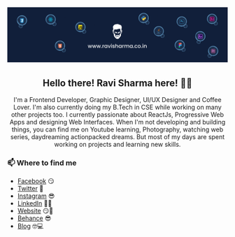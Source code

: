 ## [![Ravi Sharma's header](https://github.com/ravigithub19/ravigithub19/blob/main/img/Desktop%20-%201%20(11).png)](https://ravisharma.co.in)

<h2 align="center">Hello there! Ravi Sharma here! 👋🤓</h2>
<p align="center">I'm a Frontend Developer, Graphic Designer, UI/UX Designer and Coffee Lover.
I'm also currently doing my B.Tech in CSE while working on many other projects too.
I currently passionate about ReactJs, Progressive Web Apps and designing Web Interfaces.
When I'm not developing and building things, you can find me on Youtube learning, Photography, watching web series, daydreaming actionpacked dreams. But most of my days are spent working on projects and learning new skills.</p>

### 📫 Where to find me
- [Facebook](http://facebook.com/profile.php?id=100005406161244) 😏
- [Twitter](https://twitter.com/RaviSha19828890) 🐤
- [Instagram](http://instagram.com/_imravisharma) 😎
- [LinkedIn](https://linkedin.com/in/ravisharma18) 👨💼
- [Website](https://ravisharma.co.in) 😏🔗
- [Behance](https://www.behance.net/ravikumar93) 😎 
- [Blog](https://raviphotogravi.blogspot.com/) 🤓💻
